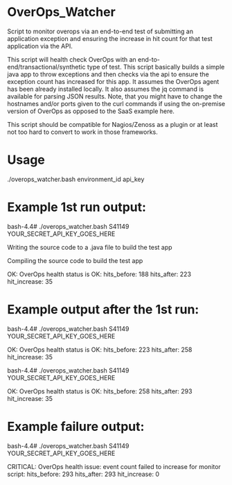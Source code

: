 # OverOps_Watcher

Script to monitor overops via an end-to-end test of submitting an application exception and ensuring the increase in hit count for that test application via the API. 

This script will health check OverOps with an end-to-end/transactional/synthetic type of test.  This script basically builds a simple java app to throw exceptions and then checks via the api to ensure the exception count has increased for this app. It assumes the OverOps agent has been already installed locally. It also assumes the jq command is available for parsing JSON results.  Note, that you might have to change the hostnames and/or ports given to the curl commands if using the on-premise version of OverOps as opposed to the SaaS example here.

This script should be compatible for Nagios/Zenoss as a plugin or at least not too hard to convert to work in those frameworks.

# Usage
   ./overops_watcher.bash environment_id api_key


# Example 1st run output:

bash-4.4# ./overops_watcher.bash S41149 YOUR_SECRET_API_KEY_GOES_HERE

Writing the source code to a .java file to build the test app

Compiling the source code to build the test app

OK: OverOps health status is OK: hits_before: 188 hits_after: 223 hit_increase: 35

# Example output after the 1st run:

bash-4.4# ./overops_watcher.bash S41149 YOUR_SECRET_API_KEY_GOES_HERE

OK: OverOps health status is OK: hits_before: 223 hits_after: 258 hit_increase: 35

bash-4.4# ./overops_watcher.bash S41149 YOUR_SECRET_API_KEY_GOES_HERE

OK: OverOps health status is OK: hits_before: 258 hits_after: 293 hit_increase: 35

# Example failure output:

bash-4.4# ./overops_watcher.bash S41149 YOUR_SECRET_API_KEY_GOES_HERE

CRITICAL: OverOps health issue: event count failed to increase for monitor script: hits_before: 293 hits_after: 293 hit_increase: 0




